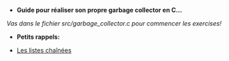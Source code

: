 * **Guide pour réaliser son propre garbage collector en C...**

*Vas dans le fichier src/garbage_collector.c pour commencer les exercises!*

* **Petits rappels:**

[linked-list]: https://openclassrooms.com/fr/courses/19980-apprenez-a-programmer-en-c/19733-les-listes-chainees

- [Les listes chaînées][linked-list]
